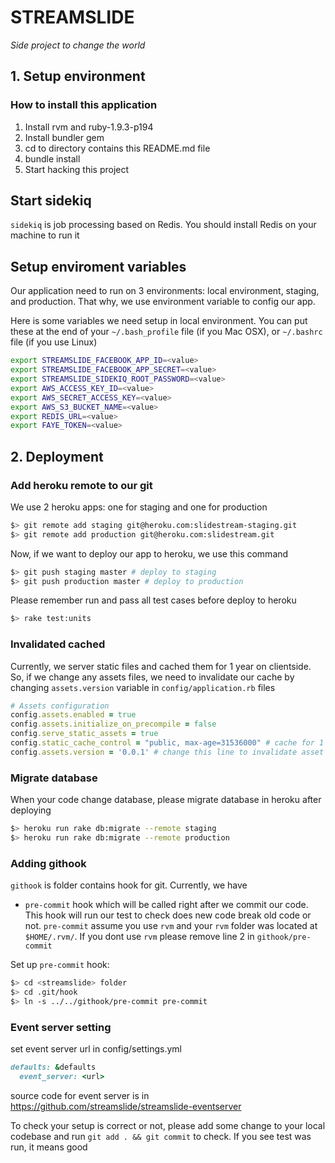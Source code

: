 # STREAMSLIDE

*Side project to change the world*

## 1. Setup environment

### How to install this application
1. Install rvm and ruby-1.9.3-p194
2. Install bundler gem
3. cd to directory contains this README.md file
4. bundle install
5. Start hacking this project

## Start sidekiq
``sidekiq`` is job processing based on Redis.
You should install Redis on your machine to run it

## Setup enviroment variables
Our application need to run on 3 environments: local environment, staging, and
production. That why, we use environment variable to config our app.

Here is some variables we need setup in local environment.
You can put these at the end of your `~/.bash_profile` file (if you Mac OSX), or
`~/.bashrc` file (if you use Linux)

```bash
export STREAMSLIDE_FACEBOOK_APP_ID=<value>
export STREAMSLIDE_FACEBOOK_APP_SECRET=<value>
export STREAMSLIDE_SIDEKIQ_ROOT_PASSWORD=<value>
export AWS_ACCESS_KEY_ID=<value>
export AWS_SECRET_ACCESS_KEY=<value>
export AWS_S3_BUCKET_NAME=<value>
export REDIS_URL=<value>
export FAYE_TOKEN=<value>
```

## 2. Deployment

### Add heroku remote to our git
We use 2 heroku apps: one for staging and one for production

```bash
$> git remote add staging git@heroku.com:slidestream-staging.git
$> git remote add production git@heroku.com:slidestream.git
```

Now, if we want to deploy our app to heroku, we use this command

```bash
$> git push staging master # deploy to staging
$> git push production master # deploy to production
```

Please remember run and pass all test cases before deploy to heroku

```bash
$> rake test:units
```

### Invalidated cached
Currently, we server static files and cached them for 1 year on clientside.
So, if we change any assets files, we need to invalidate our cache by changing
`assets.version` variable in `config/application.rb` files

```ruby
# Assets configuration
config.assets.enabled = true
config.assets.initialize_on_precompile = false
config.serve_static_assets = true
config.static_cache_control = "public, max-age=31536000" # cache for 1 year
config.assets.version = '0.0.1' # change this line to invalidate asset cached
```

### Migrate database
When your code change database, please migrate database in heroku after deploying

```bash
$> heroku run rake db:migrate --remote staging
$> heroku run rake db:migrate --remote production
```

### Adding githook

``githook`` is folder contains hook for git. Currently, we have

* ``pre-commit``  hook which will be called right after we commit our code.
This hook will run our test to check does new code break old code or not.
``pre-commit`` assume you use ``rvm`` and your ``rvm`` folder was located at
``$HOME/.rvm/``. If you dont use ``rvm`` please remove line 2 in
``githook/pre-commit``

Set up ``pre-commit`` hook:

```bash
$> cd <streamslide> folder
$> cd .git/hook
$> ln -s ../../githook/pre-commit pre-commit
```

### Event server setting
set event server url in config/settings.yml
```ruby
defaults: &defaults
  event_server: <url>
```
source code for event server is in https://github.com/streamslide/streamslide-eventserver

To check your setup is correct or not, please add some change to your local
codebase and run ``git add . && git commit`` to check. If you see test was run,
 it means good
